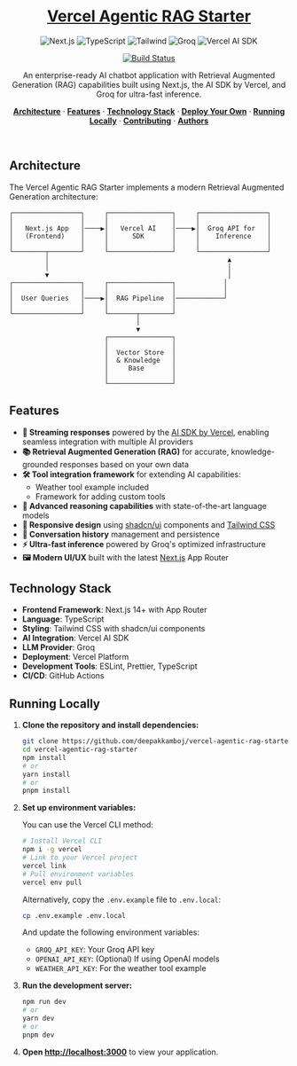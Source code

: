 <a href="https://ai-sdk-starter-groq.vercel.app">
  <h1 align="center">Vercel Agentic RAG Starter</h1>
</a>

<p align="center">
  <img src="https://img.shields.io/badge/Next.js-000000?style=flat-square&logo=next.js&logoColor=white" alt="Next.js" />
  <img src="https://img.shields.io/badge/TypeScript-3178C6?style=flat-square&logo=typescript&logoColor=white" alt="TypeScript" />
  <img src="https://img.shields.io/badge/Tailwind_CSS-38B2AC?style=flat-square&logo=tailwind-css&logoColor=white" alt="Tailwind" />
  <img src="https://img.shields.io/badge/Groq-FF6B6B?style=flat-square&logo=groq&logoColor=white" alt="Groq" />
  <img src="https://img.shields.io/badge/Vercel_AI_SDK-000000?style=flat-square&logo=vercel&logoColor=white" alt="Vercel AI SDK" />
</p>

<p align="center">
  <a href="https://github.com/deepakkamboj/vercel-agentic-rag-starter/actions/workflows/ci.yml">
    <img src="https://img.shields.io/github/actions/workflow/status/deepakkamboj/vercel-agentic-rag-starter/ci.yml?branch=main&label=build&style=flat-square&logo=github" alt="Build Status" />
  </a>
</p>

<p align="center">
  An enterprise-ready AI chatbot application with Retrieval Augmented Generation (RAG) capabilities built using Next.js, the AI SDK by Vercel, and Groq for ultra-fast inference.
</p>

<p align="center">
  <a href="#architecture"><strong>Architecture</strong></a> ·
  <a href="#features"><strong>Features</strong></a> ·
  <a href="#technology-stack"><strong>Technology Stack</strong></a> ·
  <a href="#deploy-your-own"><strong>Deploy Your Own</strong></a> ·
  <a href="#running-locally"><strong>Running Locally</strong></a> ·
  <a href="#contributing"><strong>Contributing</strong></a> ·
  <a href="#authors"><strong>Authors</strong></a>
</p>
<br/>

## Architecture

The Vercel Agentic RAG Starter implements a modern Retrieval Augmented Generation architecture:

```
┌─────────────────┐     ┌────────────────┐     ┌─────────────────┐
│                 │     │                │     │                 │
│   Next.js App   │────▶│   Vercel AI    │────▶│  Groq API for   │
│   (Frontend)    │     │      SDK       │     │    Inference    │
│                 │     │                │     │                 │
└────────┬────────┘     └────────────────┘     └─────────────────┘
         │                                             ▲
         │                                             │
         ▼                                             │
┌─────────────────┐     ┌────────────────┐            │
│                 │     │                │            │
│  User Queries   │────▶│  RAG Pipeline  │────────────┘
│                 │     │                │
└─────────────────┘     └───────┬────────┘
                                │
                                ▼
                        ┌────────────────┐
                        │                │
                        │  Vector Store  │
                        │  & Knowledge   │
                        │     Base       │
                        │                │
                        └────────────────┘
```

## Features

- **🚀 Streaming responses** powered by the [AI SDK by Vercel](https://sdk.vercel.ai/docs), enabling seamless integration with multiple AI providers
- **📚 Retrieval Augmented Generation (RAG)** for accurate, knowledge-grounded responses based on your own data
- **🛠️ Tool integration framework** for extending AI capabilities:
  - Weather tool example included
  - Framework for adding custom tools
- **🧠 Advanced reasoning capabilities** with state-of-the-art language models
- **📱 Responsive design** using [shadcn/ui](https://ui.shadcn.com/) components and [Tailwind CSS](https://tailwindcss.com)
- **🔄 Conversation history** management and persistence
- **⚡️ Ultra-fast inference** powered by Groq's optimized infrastructure
- **🖼️ Modern UI/UX** built with the latest [Next.js](https://nextjs.org) App Router

## Technology Stack

- **Frontend Framework**: Next.js 14+ with App Router
- **Language**: TypeScript
- **Styling**: Tailwind CSS with shadcn/ui components
- **AI Integration**: Vercel AI SDK
- **LLM Provider**: Groq
- **Deployment**: Vercel Platform
- **Development Tools**: ESLint, Prettier, TypeScript
- **CI/CD**: GitHub Actions

## Running Locally

1. **Clone the repository and install dependencies:**

   ```bash
   git clone https://github.com/deepakkamboj/vercel-agentic-rag-starter.git
   cd vercel-agentic-rag-starter
   npm install
   # or
   yarn install
   # or
   pnpm install
   ```

2. **Set up environment variables:**

   You can use the Vercel CLI method:

   ```bash
   # Install Vercel CLI
   npm i -g vercel
   # Link to your Vercel project
   vercel link
   # Pull environment variables
   vercel env pull
   ```

   Alternatively, copy the `.env.example` file to `.env.local`:

   ```bash
   cp .env.example .env.local
   ```

   And update the following environment variables:

   - `GROQ_API_KEY`: Your Groq API key
   - `OPENAI_API_KEY`: (Optional) If using OpenAI models
   - `WEATHER_API_KEY`: For the weather tool example

3. **Run the development server:**

   ```bash
   npm run dev
   # or
   yarn dev
   # or
   pnpm dev
   ```

4. **Open [http://localhost:3000](http://localhost:3000)** to view your application.

